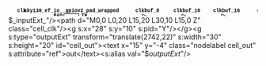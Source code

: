 <svg xmlns="http://www.w3.org/2000/svg" xmlns:xlink="http://www.w3.org/1999/xlink" xmlns:s="https://github.com/nturley/netlistsvg" width="2784" height="169"><style>svg {
  stroke:#000;
  fill:none;
}
text {
  fill:#000;
  stroke:none;
  font-size:10px;
  font-weight: bold;
  font-family: "Courier New", monospace;
}
.nodelabel {
  text-anchor: middle;
}
.inputPortLabel {
  text-anchor: end;
}
.splitjoinBody {
  fill:#000;
}</style><g s:type="cell" onClick="reply_click(this.id)" s:width="20" s:height="40" id="cell_clock_ctrl__205_" transform="translate(511,27)"><s:alias val="sky130_fd_sc_hd__mux2_1"/><path d="M0,0 L20,10 L20,30 L0,40 Z" class="cell_clock_ctrl__205_"/><g s:x="0" s:y="10" s:pid="A0"/><g s:x="0" s:y="30" s:pid="A1"/><g s:x="10" s:y="35" s:pid="S"/><g s:x="20" s:y="20" s:pid="X"/><g s:x="20" s:y="20" s:pid="out"/><text text-anchor="middle" x="10" y="-4" font-family="Times New Roman,serif" font-size="14.00">mux2_1</text></g><g s:type="cell" onClick="reply_click(this.id)" s:width="20" s:height="40" id="cell_clock_ctrl__206_" transform="translate(741,37)"><s:alias val="sky130_fd_sc_hd__mux2_1"/><path d="M0,0 L20,10 L20,30 L0,40 Z" class="cell_clock_ctrl__206_"/><g s:x="0" s:y="10" s:pid="A0"/><g s:x="0" s:y="30" s:pid="A1"/><g s:x="10" s:y="35" s:pid="S"/><g s:x="20" s:y="20" s:pid="X"/><g s:x="20" s:y="20" s:pid="out"/><text text-anchor="middle" x="10" y="-4" font-family="Times New Roman,serif" font-size="14.00">mux2_1</text></g><g s:type="cell" onClick="reply_click(this.id)" s:width="30" s:height="20" id="cell_clock_ctrl__254__7" transform="translate(971,47)"><s:alias val="sky130_fd_sc_hd__inv_4"/><path d="M0,0 L0,20 L20,10 Z" class="cell_clock_ctrl__254__7"/><circle cx="23" cy="10" r="3" class="cell_clock_ctrl__254__7"/><g s:x="0" s:y="10" s:pid="A"/><g s:x="25" s:y="10" s:pid="Y"/><g s:x="25" s:y="10" s:pid="out"/><text text-anchor="middle" x="10" y="-4" font-family="Times New Roman,serif" font-size="14.00">inv_4</text></g><g s:type="cell" onClick="reply_click(this.id)" s:width="30" s:height="25" id="cell_clock_ctrl__341_" transform="translate(1131,17)"><s:alias val="sky130_fd_sc_hd__nor2_1"/><path d="M0,0 L0,25 L15,25 A15 12.5 0 0 0 15,0 Z" class="cell_clock_ctrl__341_"/><g s:x="0" s:y="5" s:pid="A"/><g s:x="0" s:y="20" s:pid="B"/><g s:x="30" s:y="12.5" s:pid="Y"/><g s:x="30" s:y="12.5" s:pid="out"/><text text-anchor="middle" x="10" y="-4" font-family="Times New Roman,serif" font-size="14.00">nor2_1</text></g><g s:type="cell" onClick="reply_click(this.id)" s:width="30" s:height="40" id="cell_clock_ctrl__409_" transform="translate(1051,27)"><s:alias val="sky130_fd_sc_hd__dfstp_1"/><rect width="30" height="40" x="0" y="0" class="cell_clock_ctrl__409_"/><path d="M0,35 L5,30 L0,25" class="cell_clock_ctrl__409_"/><g s:x="0" s:y="30" s:pid="CLK"/><g s:x="0" s:y="10" s:pid="D"/><g s:x="0" s:y="15" s:pid="SET_B"/><g s:x="0" s:y="20" s:pid="input3"/><g s:x="0" s:y="25" s:pid="input4"/><g s:x="30" s:y="10" s:pid="Q"/><g s:x="30" s:y="30" s:pid="output2"/><g s:x="30" s:y="10" s:pid="out"/><text text-anchor="middle" x="10" y="-4" font-family="Times New Roman,serif" font-size="14.00">dfstp_1</text></g><g s:type="cell" onClick="reply_click(this.id)" s:width="30" s:height="20" id="cell_clock_ctrl_clkbuf_0__037_" transform="translate(581,37)"><s:alias val="sky130_fd_sc_hd__clkbuf_16"/><path d="M0,0 L0,20 L20,10 Z" class="cell_clock_ctrl_clkbuf_0__037_"/><g s:x="0" s:y="10" s:pid="A"/><g s:x="20" s:y="10" s:pid="X"/><g s:x="20" s:y="10" s:pid="out"/><text text-anchor="middle" x="10" y="-4" font-family="Times New Roman,serif" font-size="14.00">clkbuf_16</text></g><g s:type="cell" onClick="reply_click(this.id)" s:width="30" s:height="20" id="cell_clock_ctrl_clkbuf_0_ext_clk" transform="translate(351,27)"><s:alias val="sky130_fd_sc_hd__clkbuf_16"/><path d="M0,0 L0,20 L20,10 Z" class="cell_clock_ctrl_clkbuf_0_ext_clk"/><g s:x="0" s:y="10" s:pid="A"/><g s:x="20" s:y="10" s:pid="X"/><g s:x="20" s:y="10" s:pid="out"/><text text-anchor="middle" x="10" y="-4" font-family="Times New Roman,serif" font-size="14.00">clkbuf_16</text></g><g s:type="cell" onClick="reply_click(this.id)" s:width="30" s:height="20" id="cell_clock_ctrl_clkbuf_0_net10" transform="translate(811,47)"><s:alias val="sky130_fd_sc_hd__clkbuf_16"/><path d="M0,0 L0,20 L20,10 Z" class="cell_clock_ctrl_clkbuf_0_net10"/><g s:x="0" s:y="10" s:pid="A"/><g s:x="20" s:y="10" s:pid="X"/><g s:x="20" s:y="10" s:pid="out"/><text text-anchor="middle" x="10" y="-4" font-family="Times New Roman,serif" font-size="14.00">clkbuf_16</text></g><g s:type="cell" onClick="reply_click(this.id)" s:width="30" s:height="20" id="cell_clock_ctrl_clkbuf_1_0__f__037_" transform="translate(661,37)"><s:alias val="sky130_fd_sc_hd__clkbuf_16"/><path d="M0,0 L0,20 L20,10 Z" class="cell_clock_ctrl_clkbuf_1_0__f__037_"/><g s:x="0" s:y="10" s:pid="A"/><g s:x="20" s:y="10" s:pid="X"/><g s:x="20" s:y="10" s:pid="out"/><text text-anchor="middle" x="10" y="-4" font-family="Times New Roman,serif" font-size="14.00">clkbuf_16</text></g><g s:type="cell" onClick="reply_click(this.id)" s:width="30" s:height="20" id="cell_clock_ctrl_clkbuf_1_0__f_net10" transform="translate(891,117)"><s:alias val="sky130_fd_sc_hd__clkbuf_16"/><path d="M0,0 L0,20 L20,10 Z" class="cell_clock_ctrl_clkbuf_1_0__f_net10"/><g s:x="0" s:y="10" s:pid="A"/><g s:x="20" s:y="10" s:pid="X"/><g s:x="20" s:y="10" s:pid="out"/><text text-anchor="middle" x="10" y="-4" font-family="Times New Roman,serif" font-size="14.00">clkbuf_16</text></g><g s:type="cell" onClick="reply_click(this.id)" s:width="30" s:height="20" id="cell_clock_ctrl_clkbuf_1_1__f_ext_clk" transform="translate(431,27)"><s:alias val="sky130_fd_sc_hd__clkbuf_16"/><path d="M0,0 L0,20 L20,10 Z" class="cell_clock_ctrl_clkbuf_1_1__f_ext_clk"/><g s:x="0" s:y="10" s:pid="A"/><g s:x="20" s:y="10" s:pid="X"/><g s:x="20" s:y="10" s:pid="out"/><text text-anchor="middle" x="10" y="-4" font-family="Times New Roman,serif" font-size="14.00">clkbuf_16</text></g><g s:type="cell" onClick="reply_click(this.id)" s:width="30" s:height="20" id="cell_clock_ctrl_clkbuf_1_1__f_net10" transform="translate(891,47)"><s:alias val="sky130_fd_sc_hd__clkbuf_16"/><path d="M0,0 L0,20 L20,10 Z" class="cell_clock_ctrl_clkbuf_1_1__f_net10"/><g s:x="0" s:y="10" s:pid="A"/><g s:x="20" s:y="10" s:pid="X"/><g s:x="20" s:y="10" s:pid="out"/><text text-anchor="middle" x="10" y="-4" font-family="Times New Roman,serif" font-size="14.00">clkbuf_16</text></g><g s:type="cell" onClick="reply_click(this.id)" s:width="30" s:height="20" id="cell_clock_ctrl_output11" transform="translate(1211,19.5)"><s:alias val="sky130_fd_sc_hd__buf_12"/><path d="M0,0 L0,20 L20,10 Z" class="cell_clock_ctrl_output11"/><g s:x="0" s:y="10" s:pid="A"/><g s:x="20" s:y="10" s:pid="X"/><g s:x="20" s:y="10" s:pid="out"/><text text-anchor="middle" x="10" y="-4" font-family="Times New Roman,serif" font-size="14.00">buf_12</text></g><g s:type="cell" onClick="reply_click(this.id)" s:width="30" s:height="20" id="cell_flash_clkrst_buffers_BUF_13_" transform="translate(1291,19.5)"><s:alias val="sky130_fd_sc_hd__clkbuf_8"/><path d="M0,0 L0,20 L20,10 Z" class="cell_flash_clkrst_buffers_BUF_13_"/><g s:x="0" s:y="10" s:pid="A"/><g s:x="20" s:y="10" s:pid="X"/><g s:x="20" s:y="10" s:pid="out"/><text text-anchor="middle" x="10" y="-4" font-family="Times New Roman,serif" font-size="14.00">clkbuf_8</text></g><g s:type="cell" onClick="reply_click(this.id)" s:width="30" s:height="20" id="cell_flash_clkrst_buffers_BUF_14_" transform="translate(971,117)"><s:alias val="sky130_fd_sc_hd__clkbuf_8"/><path d="M0,0 L0,20 L20,10 Z" class="cell_flash_clkrst_buffers_BUF_14_"/><g s:x="0" s:y="10" s:pid="A"/><g s:x="20" s:y="10" s:pid="X"/><g s:x="20" s:y="10" s:pid="out"/><text text-anchor="middle" x="10" y="-4" font-family="Times New Roman,serif" font-size="14.00">clkbuf_8</text></g><g s:type="cell" onClick="reply_click(this.id)" s:width="30" s:height="20" id="cell_flash_clkrst_buffers_BUF_2_" transform="translate(271,27)"><s:alias val="sky130_fd_sc_hd__clkbuf_8"/><path d="M0,0 L0,20 L20,10 Z" class="cell_flash_clkrst_buffers_BUF_2_"/><g s:x="0" s:y="10" s:pid="A"/><g s:x="20" s:y="10" s:pid="X"/><g s:x="20" s:y="10" s:pid="out"/><text text-anchor="middle" x="10" y="-4" font-family="Times New Roman,serif" font-size="14.00">clkbuf_8</text></g><g s:type="cell" onClick="reply_click(this.id)" s:width="33" s:height="25" id="cell_mgmt_buffers__295_" transform="translate(2015,24.5)"><s:alias val="sky130_fd_sc_hd__and2b_4"/><path d="M0,25 L0,25 L15,25 A15 12.5 0 0 0 15,0 L0,0" class="cell_mgmt_buffers__295_"/><path d="M0,0 A30 25 0 0 1 0,25" class="cell_mgmt_buffers__295_"/><circle cx="34" cy="12.5" r="3" class="cell_mgmt_buffers__295_"/><circle cx="-1" cy="20" r="3" class="cell_mgmt_buffers__295_"/><g s:x="3" s:y="5" s:pid="A_N"/><g s:x="-4" s:y="20" s:pid="B"/><g s:x="37" s:y="12.5" s:pid="X"/><g s:x="37" s:y="12.5" s:pid="out"/><text text-anchor="middle" x="10" y="-4" font-family="Times New Roman,serif" font-size="14.00">and2b_4</text></g><g s:type="cell" onClick="reply_click(this.id)" s:width="30" s:height="25" id="cell_mgmt_buffers__296_" transform="translate(1501,132)"><s:alias val="sky130_fd_sc_hd__and2_4"/><path d="M0,0 L0,25 L15,25 A15 12.5 0 0 0 15,0 Z" class="cell_mgmt_buffers__296_"/><g s:x="0" s:y="20" s:pid="B"/><g s:x="30" s:y="12.5" s:pid="X"/><text text-anchor="middle" x="10" y="-4" font-family="Times New Roman,serif" font-size="14.00">and2_4</text></g><g s:type="cell" onClick="reply_click(this.id)" s:width="30" s:height="20" id="cell_mgmt_buffers_input1" transform="translate(1371,117)"><s:alias val="sky130_fd_sc_hd__clkbuf_4"/><path d="M0,0 L0,20 L20,10 Z" class="cell_mgmt_buffers_input1"/><g s:x="0" s:y="10" s:pid="A"/><g s:x="20" s:y="10" s:pid="X"/><g s:x="20" s:y="10" s:pid="out"/><text text-anchor="middle" x="10" y="-4" font-family="Times New Roman,serif" font-size="14.00">clkbuf_4</text></g><g s:type="cell" onClick="reply_click(this.id)" s:width="30" s:height="20" id="cell_mgmt_buffers_input3" transform="translate(1691,19.5)"><s:alias val="sky130_fd_sc_hd__buf_6"/><path d="M0,0 L0,20 L20,10 Z" class="cell_mgmt_buffers_input3"/><g s:x="0" s:y="10" s:pid="A"/><g s:x="20" s:y="10" s:pid="X"/><g s:x="20" s:y="10" s:pid="out"/><text text-anchor="middle" x="10" y="-4" font-family="Times New Roman,serif" font-size="14.00">buf_6</text></g><g s:type="cell" onClick="reply_click(this.id)" s:width="30" s:height="20" id="cell_mgmt_buffers_output955" transform="translate(2342,99.5)"><s:alias val="sky130_fd_sc_hd__buf_8"/><path d="M0,0 L0,20 L20,10 Z" class="cell_mgmt_buffers_output955"/><g s:x="0" s:y="10" s:pid="A"/><g s:x="20" s:y="10" s:pid="X"/><g s:x="20" s:y="10" s:pid="out"/><text text-anchor="middle" x="10" y="-4" font-family="Times New Roman,serif" font-size="14.00">buf_8</text></g><g s:type="cell" onClick="reply_click(this.id)" s:width="30" s:height="20" id="cell_mgmt_buffers_output960" transform="translate(2102,27)"><s:alias val="sky130_fd_sc_hd__buf_8"/><path d="M0,0 L0,20 L20,10 Z" class="cell_mgmt_buffers_output960"/><g s:x="0" s:y="10" s:pid="A"/><g s:x="20" s:y="10" s:pid="X"/><g s:x="20" s:y="10" s:pid="out"/><text text-anchor="middle" x="10" y="-4" font-family="Times New Roman,serif" font-size="14.00">buf_8</text></g><g s:type="cell" onClick="reply_click(this.id)" s:width="30" s:height="20" id="cell_mgmt_buffers_wire1453" transform="translate(2262,99.5)"><s:alias val="sky130_fd_sc_hd__buf_6"/><path d="M0,0 L0,20 L20,10 Z" class="cell_mgmt_buffers_wire1453"/><g s:x="0" s:y="10" s:pid="A"/><g s:x="20" s:y="10" s:pid="X"/><g s:x="20" s:y="10" s:pid="out"/><text text-anchor="middle" x="10" y="-4" font-family="Times New Roman,serif" font-size="14.00">buf_6</text></g><g s:type="cell" onClick="reply_click(this.id)" s:width="30" s:height="20" id="cell_mgmt_buffers_wire1454" transform="translate(2182,99.5)"><s:alias val="sky130_fd_sc_hd__buf_6"/><path d="M0,0 L0,20 L20,10 Z" class="cell_mgmt_buffers_wire1454"/><g s:x="0" s:y="10" s:pid="A"/><g s:x="20" s:y="10" s:pid="X"/><g s:x="20" s:y="10" s:pid="out"/><text text-anchor="middle" x="10" y="-4" font-family="Times New Roman,serif" font-size="14.00">buf_6</text></g><g s:type="cell" onClick="reply_click(this.id)" s:width="30" s:height="20" id="cell_mgmt_buffers_wire1455" transform="translate(1581,99.5)"><s:alias val="sky130_fd_sc_hd__buf_6"/><path d="M0,0 L0,20 L20,10 Z" class="cell_mgmt_buffers_wire1455"/><g s:x="0" s:y="10" s:pid="A"/><g s:x="20" s:y="10" s:pid="X"/><g s:x="20" s:y="10" s:pid="out"/><text text-anchor="middle" x="10" y="-4" font-family="Times New Roman,serif" font-size="14.00">buf_6</text></g><g s:type="cell" onClick="reply_click(this.id)" s:width="30" s:height="20" id="cell_mgmt_buffers_wire1723" transform="translate(1931,19.5)"><s:alias val="sky130_fd_sc_hd__buf_6"/><path d="M0,0 L0,20 L20,10 Z" class="cell_mgmt_buffers_wire1723"/><g s:x="0" s:y="10" s:pid="A"/><g s:x="20" s:y="10" s:pid="X"/><g s:x="20" s:y="10" s:pid="out"/><text text-anchor="middle" x="10" y="-4" font-family="Times New Roman,serif" font-size="14.00">buf_6</text></g><g s:type="cell" onClick="reply_click(this.id)" s:width="30" s:height="20" id="cell_mgmt_buffers_wire1724" transform="translate(1851,19.5)"><s:alias val="sky130_fd_sc_hd__buf_6"/><path d="M0,0 L0,20 L20,10 Z" class="cell_mgmt_buffers_wire1724"/><g s:x="0" s:y="10" s:pid="A"/><g s:x="20" s:y="10" s:pid="X"/><g s:x="20" s:y="10" s:pid="out"/><text text-anchor="middle" x="10" y="-4" font-family="Times New Roman,serif" font-size="14.00">buf_6</text></g><g s:type="cell" onClick="reply_click(this.id)" s:width="30" s:height="20" id="cell_mgmt_buffers_wire1725" transform="translate(1771,19.5)"><s:alias val="sky130_fd_sc_hd__buf_6"/><path d="M0,0 L0,20 L20,10 Z" class="cell_mgmt_buffers_wire1725"/><g s:x="0" s:y="10" s:pid="A"/><g s:x="20" s:y="10" s:pid="X"/><g s:x="20" s:y="10" s:pid="out"/><text text-anchor="middle" x="10" y="-4" font-family="Times New Roman,serif" font-size="14.00">buf_6</text></g><g s:type="cell" onClick="reply_click(this.id)" s:width="30" s:height="20" id="cell_mprj__1587_" transform="translate(2422,27)"><s:alias val="sky130_fd_sc_hd__clkbuf_4"/><path d="M0,0 L0,20 L20,10 Z" class="cell_mprj__1587_"/><g s:x="0" s:y="10" s:pid="A"/><g s:x="20" s:y="10" s:pid="X"/><g s:x="20" s:y="10" s:pid="out"/><text text-anchor="middle" x="10" y="-4" font-family="Times New Roman,serif" font-size="14.00">clkbuf_4</text></g><g s:type="cell" onClick="reply_click(this.id)" s:width="30" s:height="20" id="cell_mprj__1851_" transform="translate(2502,27)"><s:alias val="sky130_fd_sc_hd__buf_4"/><path d="M0,0 L0,20 L20,10 Z" class="cell_mprj__1851_"/><g s:x="0" s:y="10" s:pid="A"/><g s:x="20" s:y="10" s:pid="X"/><g s:x="20" s:y="10" s:pid="out"/><text text-anchor="middle" x="10" y="-4" font-family="Times New Roman,serif" font-size="14.00">buf_4</text></g><g s:type="cell" onClick="reply_click(this.id)" s:width="30" s:height="20" id="cell_mprj__1858_" transform="translate(2582,27)"><s:alias val="sky130_fd_sc_hd__inv_2"/><path d="M0,0 L0,20 L20,10 Z" class="cell_mprj__1858_"/><circle cx="23" cy="10" r="3" class="cell_mprj__1858_"/><g s:x="0" s:y="10" s:pid="A"/><g s:x="25" s:y="10" s:pid="Y"/><g s:x="25" s:y="10" s:pid="out"/><text text-anchor="middle" x="10" y="-4" font-family="Times New Roman,serif" font-size="14.00">inv_2</text></g><g s:type="cell" onClick="reply_click(this.id)" s:width="30" s:height="40" id="cell_mprj__2095_" transform="translate(2662,22)"><s:alias val="sky130_fd_sc_hd__dfrtp_1"/><rect width="30" height="40" x="0" y="0" class="cell_mprj__2095_"/><path d="M0,35 L5,30 L0,25" class="cell_mprj__2095_"/><g s:x="0" s:y="30" s:pid="CLK"/><g s:x="0" s:y="10" s:pid="D"/><g s:x="0" s:y="15" s:pid="RESET_B"/><g s:x="0" s:y="20" s:pid="input3"/><g s:x="0" s:y="25" s:pid="input4"/><g s:x="30" s:y="10" s:pid="Q"/><g s:x="30" s:y="30" s:pid="output2"/><g s:x="30" s:y="10" s:pid="out"/><text text-anchor="middle" x="10" y="-4" font-family="Times New Roman,serif" font-size="14.00">dfrtp_1</text></g><g s:type="cell" onClick="reply_click(this.id)" s:width="30" s:height="20" id="cell_mprj_clkbuf_0_wb_clk_i" transform="translate(2422,99.5)"><s:alias val="sky130_fd_sc_hd__clkbuf_16"/><path d="M0,0 L0,20 L20,10 Z" class="cell_mprj_clkbuf_0_wb_clk_i"/><g s:x="0" s:y="10" s:pid="A"/><g s:x="20" s:y="10" s:pid="X"/><g s:x="20" s:y="10" s:pid="out"/><text text-anchor="middle" x="10" y="-4" font-family="Times New Roman,serif" font-size="14.00">clkbuf_16</text></g><g s:type="cell" onClick="reply_click(this.id)" s:width="30" s:height="20" id="cell_mprj_clkbuf_1_0__f_wb_clk_i" transform="translate(2502,99.5)"><s:alias val="sky130_fd_sc_hd__clkbuf_16"/><path d="M0,0 L0,20 L20,10 Z" class="cell_mprj_clkbuf_1_0__f_wb_clk_i"/><g s:x="0" s:y="10" s:pid="A"/><g s:x="20" s:y="10" s:pid="X"/><g s:x="20" s:y="10" s:pid="out"/><text text-anchor="middle" x="10" y="-4" font-family="Times New Roman,serif" font-size="14.00">clkbuf_16</text></g><g s:type="cell" onClick="reply_click(this.id)" s:width="30" s:height="20" id="cell_mprj_clkbuf_leaf_8_wb_clk_i" transform="translate(2582,99.5)"><s:alias val="sky130_fd_sc_hd__clkbuf_16"/><path d="M0,0 L0,20 L20,10 Z" class="cell_mprj_clkbuf_leaf_8_wb_clk_i"/><g s:x="0" s:y="10" s:pid="A"/><g s:x="20" s:y="10" s:pid="X"/><g s:x="20" s:y="10" s:pid="out"/><text text-anchor="middle" x="10" y="-4" font-family="Times New Roman,serif" font-size="14.00">clkbuf_16</text></g><g s:type="cell" onClick="reply_click(this.id)" s:width="30" s:height="20" id="cell_mprj_fanout139" transform="translate(2342,27)"><s:alias val="sky130_fd_sc_hd__buf_12"/><path d="M0,0 L0,20 L20,10 Z" class="cell_mprj_fanout139"/><g s:x="0" s:y="10" s:pid="A"/><g s:x="20" s:y="10" s:pid="X"/><g s:x="20" s:y="10" s:pid="out"/><text text-anchor="middle" x="10" y="-4" font-family="Times New Roman,serif" font-size="14.00">buf_12</text></g><g s:type="cell" onClick="reply_click(this.id)" s:width="30" s:height="20" id="cell_mprj_fanout143" transform="translate(2262,27)"><s:alias val="sky130_fd_sc_hd__buf_12"/><path d="M0,0 L0,20 L20,10 Z" class="cell_mprj_fanout143"/><g s:x="0" s:y="10" s:pid="A"/><g s:x="20" s:y="10" s:pid="X"/><g s:x="20" s:y="10" s:pid="out"/><text text-anchor="middle" x="10" y="-4" font-family="Times New Roman,serif" font-size="14.00">buf_12</text></g><g s:type="cell" onClick="reply_click(this.id)" s:width="30" s:height="20" id="cell_mprj_input1" transform="translate(2182,27)"><s:alias val="sky130_fd_sc_hd__buf_2"/><path d="M0,0 L0,20 L20,10 Z" class="cell_mprj_input1"/><g s:x="0" s:y="10" s:pid="A"/><g s:x="20" s:y="10" s:pid="X"/><g s:x="20" s:y="10" s:pid="out"/><text text-anchor="middle" x="10" y="-4" font-family="Times New Roman,serif" font-size="14.00">buf_2</text></g><g s:type="generic" onClick="reply_click(this.id)" transform="translate(112.5,26.5)" s:width="30" s:height="40" id="cell_padframe_clock_pad"><text x="15" y="-4" class="nodelabel cell_padframe_clock_pad" s:attribute="ref">sky130_ef_io__gpiov2_pad_wrapped</text><rect width="30" height="20" s:generic="body" class="cell_padframe_clock_pad"/><g transform="translate(0,10)" s:x="0" s:y="10" s:pid="in0" id="port_padframe_clock_pad~PAD"><text x="-3" y="-4" class="inputPortLabel cell_padframe_clock_pad">PAD</text></g><g transform="translate(30,10)" s:x="30" s:y="10" s:pid="out0" id="port_padframe_clock_pad~IN"><text x="5" y="-4" style="fill:#000; stroke:none" class="cell_padframe_clock_pad">IN</text></g></g><g s:type="cell" onClick="reply_click(this.id)" s:width="30" s:height="20" id="cell_soc__32597_" transform="translate(1211,117)"><s:alias val="sky130_fd_sc_hd__clkbuf_1"/><path d="M0,0 L0,20 L20,10 Z" class="cell_soc__32597_"/><g s:x="0" s:y="10" s:pid="A"/><g s:x="20" s:y="10" s:pid="X"/><g s:x="20" s:y="10" s:pid="out"/><text text-anchor="middle" x="10" y="-4" font-family="Times New Roman,serif" font-size="14.00">clkbuf_1</text></g><g s:type="cell" onClick="reply_click(this.id)" s:width="30" s:height="20" id="cell_soc__32601_" transform="translate(1531,19.5)"><s:alias val="sky130_fd_sc_hd__clkbuf_1"/><path d="M0,0 L0,20 L20,10 Z" class="cell_soc__32601_"/><g s:x="0" s:y="10" s:pid="A"/><g s:x="20" s:y="10" s:pid="X"/><g s:x="20" s:y="10" s:pid="out"/><text text-anchor="middle" x="10" y="-4" font-family="Times New Roman,serif" font-size="14.00">clkbuf_1</text></g><g s:type="cell" onClick="reply_click(this.id)" s:width="30" s:height="20" id="cell_soc_input1" transform="translate(1051,117)"><s:alias val="sky130_fd_sc_hd__buf_6"/><path d="M0,0 L0,20 L20,10 Z" class="cell_soc_input1"/><g s:x="0" s:y="10" s:pid="A"/><g s:x="20" s:y="10" s:pid="X"/><g s:x="20" s:y="10" s:pid="out"/><text text-anchor="middle" x="10" y="-4" font-family="Times New Roman,serif" font-size="14.00">buf_6</text></g><g s:type="cell" onClick="reply_click(this.id)" s:width="30" s:height="20" id="cell_soc_input208" transform="translate(1371,19.5)"><s:alias val="sky130_fd_sc_hd__buf_6"/><path d="M0,0 L0,20 L20,10 Z" class="cell_soc_input208"/><g s:x="0" s:y="10" s:pid="A"/><g s:x="20" s:y="10" s:pid="X"/><g s:x="20" s:y="10" s:pid="out"/><text text-anchor="middle" x="10" y="-4" font-family="Times New Roman,serif" font-size="14.00">buf_6</text></g><g s:type="cell" onClick="reply_click(this.id)" s:width="30" s:height="20" id="cell_soc_output216" transform="translate(1291,117)"><s:alias val="sky130_fd_sc_hd__buf_12"/><path d="M0,0 L0,20 L20,10 Z" class="cell_soc_output216"/><g s:x="0" s:y="10" s:pid="A"/><g s:x="20" s:y="10" s:pid="X"/><g s:x="20" s:y="10" s:pid="out"/><text text-anchor="middle" x="10" y="-4" font-family="Times New Roman,serif" font-size="14.00">buf_12</text></g><g s:type="cell" onClick="reply_click(this.id)" s:width="30" s:height="20" id="cell_soc_output686" transform="translate(1611,19.5)"><s:alias val="sky130_fd_sc_hd__buf_12"/><path d="M0,0 L0,20 L20,10 Z" class="cell_soc_output686"/><g s:x="0" s:y="10" s:pid="A"/><g s:x="20" s:y="10" s:pid="X"/><g s:x="20" s:y="10" s:pid="out"/><text text-anchor="middle" x="10" y="-4" font-family="Times New Roman,serif" font-size="14.00">buf_12</text></g><g s:type="cell" onClick="reply_click(this.id)" s:width="30" s:height="20" id="cell_soc_wire4198" transform="translate(1451,19.5)"><s:alias val="sky130_fd_sc_hd__buf_6"/><path d="M0,0 L0,20 L20,10 Z" class="cell_soc_wire4198"/><g s:x="0" s:y="10" s:pid="A"/><g s:x="20" s:y="10" s:pid="X"/><g s:x="20" s:y="10" s:pid="out"/><text text-anchor="middle" x="10" y="-4" font-family="Times New Roman,serif" font-size="14.00">buf_6</text></g><g s:type="cell" onClick="reply_click(this.id)" s:width="30" s:height="20" id="cell_soc_wire4208" transform="translate(1131,117)"><s:alias val="sky130_fd_sc_hd__buf_6"/><path d="M0,0 L0,20 L20,10 Z" class="cell_soc_wire4208"/><g s:x="0" s:y="10" s:pid="A"/><g s:x="20" s:y="10" s:pid="X"/><g s:x="20" s:y="10" s:pid="out"/><text text-anchor="middle" x="10" y="-4" font-family="Times New Roman,serif" font-size="14.00">buf_6</text></g><g s:type="inputExt" transform="translate(12,27)" s:width="30" s:height="20" id="cell_clk"><text x="15" y="-4" class="nodelabel cell_clk" s:attribute="ref">clk</text><s:alias val="$_inputExt_"/><path d="M0,0 L0,20 L15,20 L30,10 L15,0 Z" class="cell_clk"/><g s:x="28" s:y="10" s:pid="Y"/></g><g s:type="outputExt" transform="translate(2742,22)" s:width="30" s:height="20" id="cell_out"><text x="15" y="-4" class="nodelabel cell_out" s:attribute="ref">out</text><s:alias val="$_outputExt_"/><path d="M30,0 L30,20 L15,20 L0,10 L15,0 Z" class="cell_out"/><g s:x="0" s:y="10" s:pid="A"/></g><line x1="451" x2="511" y1="37" y2="37" class="net_4 width_1" style="stroke-width: 1"/><line x1="681" x2="741" y1="47" y2="47" class="net_6 width_1" style="stroke-width: 1"/><line x1="911" x2="971" y1="57" y2="57" class="net_8 width_1" style="stroke-width: 1"/><line x1="1081" x2="1131" y1="37" y2="37" class="net_10 width_1" style="stroke-width: 1"/><line x1="996" x2="1051" y1="57" y2="57" class="net_9 width_1" style="stroke-width: 1"/><line x1="531" x2="581" y1="47" y2="47" class="net_5 width_1" style="stroke-width: 1"/><line x1="291" x2="351" y1="37" y2="37" class="net_13 width_1" style="stroke-width: 1"/><line x1="761" x2="811" y1="57" y2="57" class="net_7 width_1" style="stroke-width: 1"/><line x1="601" x2="661" y1="47" y2="47" class="net_12 width_1" style="stroke-width: 1"/><line x1="831" x2="866" y1="57" y2="57" class="net_15 width_1" style="stroke-width: 1"/><line x1="866" x2="866" y1="57" y2="127" class="net_15 width_1" style="stroke-width: 1"/><circle cx="866" cy="57" r="2" style="fill:#000" class="net_15 width_1"/><line x1="866" x2="891" y1="127" y2="127" class="net_15 width_1" style="stroke-width: 1"/><line x1="831" x2="891" y1="57" y2="57" class="net_15 width_1" style="stroke-width: 1"/><line x1="371" x2="431" y1="37" y2="37" class="net_14 width_1" style="stroke-width: 1"/><line x1="1161" x2="1211" y1="29.5" y2="29.5" class="net_11 width_1" style="stroke-width: 1"/><line x1="1231" x2="1291" y1="29.5" y2="29.5" class="net_17 width_1" style="stroke-width: 1"/><line x1="911" x2="971" y1="127" y2="127" class="net_16 width_1" style="stroke-width: 1"/><line x1="143.5" x2="271" y1="37" y2="37" class="net_20 width_1" style="stroke-width: 1"/><line x1="1951" x2="2018" y1="29.5" y2="29.5" class="net_21 width_1" style="stroke-width: 1"/><line x1="1556" x2="1531" y1="144.5" y2="144.5" class="net_24 width_1" style="stroke-width: 1"/><line x1="1556" x2="1556" y1="144.5" y2="109.5" class="net_24 width_1" style="stroke-width: 1"/><line x1="1556" x2="1581" y1="109.5" y2="109.5" class="net_24 width_1" style="stroke-width: 1"/><line x1="1311" x2="1371" y1="127" y2="127" class="net_25 width_1" style="stroke-width: 1"/><line x1="1631" x2="1691" y1="29.5" y2="29.5" class="net_26 width_1" style="stroke-width: 1"/><line x1="2282" x2="2342" y1="109.5" y2="109.5" class="net_28 width_1" style="stroke-width: 1"/><line x1="2052" x2="2102" y1="37" y2="37" class="net_22 width_1" style="stroke-width: 1"/><line x1="2202" x2="2262" y1="109.5" y2="109.5" class="net_31 width_1" style="stroke-width: 1"/><line x1="1601" x2="2182" y1="109.5" y2="109.5" class="net_32 width_1" style="stroke-width: 1"/><line x1="1871" x2="1931" y1="29.5" y2="29.5" class="net_33 width_1" style="stroke-width: 1"/><line x1="1791" x2="1851" y1="29.5" y2="29.5" class="net_34 width_1" style="stroke-width: 1"/><line x1="1711" x2="1771" y1="29.5" y2="29.5" class="net_27 width_1" style="stroke-width: 1"/><line x1="2362" x2="2422" y1="37" y2="37" class="net_35 width_1" style="stroke-width: 1"/><line x1="2442" x2="2502" y1="37" y2="37" class="net_36 width_1" style="stroke-width: 1"/><line x1="2522" x2="2582" y1="37" y2="37" class="net_37 width_1" style="stroke-width: 1"/><line x1="2607" x2="2662" y1="37" y2="37" class="net_38 width_1" style="stroke-width: 1"/><line x1="2362" x2="2422" y1="109.5" y2="109.5" class="net_29 width_1" style="stroke-width: 1"/><line x1="2442" x2="2502" y1="109.5" y2="109.5" class="net_40 width_1" style="stroke-width: 1"/><line x1="2522" x2="2582" y1="109.5" y2="109.5" class="net_41 width_1" style="stroke-width: 1"/><line x1="2282" x2="2342" y1="37" y2="37" class="net_42 width_1" style="stroke-width: 1"/><line x1="2202" x2="2262" y1="37" y2="37" class="net_43 width_1" style="stroke-width: 1"/><line x1="2122" x2="2182" y1="37" y2="37" class="net_30 width_1" style="stroke-width: 1"/><line x1="40" x2="112.5" y1="37" y2="37" class="net_2 width_1" style="stroke-width: 1"/><line x1="1151" x2="1211" y1="127" y2="127" class="net_44 width_1" style="stroke-width: 1"/><line x1="1471" x2="1531" y1="29.5" y2="29.5" class="net_46 width_1" style="stroke-width: 1"/><line x1="991" x2="1051" y1="127" y2="127" class="net_19 width_1" style="stroke-width: 1"/><line x1="1311" x2="1371" y1="29.5" y2="29.5" class="net_18 width_1" style="stroke-width: 1"/><line x1="1231" x2="1291" y1="127" y2="127" class="net_45 width_1" style="stroke-width: 1"/><line x1="1551" x2="1611" y1="29.5" y2="29.5" class="net_47 width_1" style="stroke-width: 1"/><line x1="1391" x2="1451" y1="29.5" y2="29.5" class="net_49 width_1" style="stroke-width: 1"/><line x1="1071" x2="1131" y1="127" y2="127" class="net_48 width_1" style="stroke-width: 1"/><line x1="2692" x2="2742" y1="32" y2="32" class="net_3 width_1" style="stroke-width: 1"/><line x1="1501" x2="1426" y1="152" y2="152" class="net_23 width_1" style="stroke-width: 1"/><line x1="1426" x2="1426" y1="152" y2="127" class="net_23 width_1" style="stroke-width: 1"/><line x1="1391" x2="1426" y1="127" y2="127" class="net_23 width_1" style="stroke-width: 1"/><line x1="2662" x2="2637" y1="52" y2="52" class="net_39 width_1" style="stroke-width: 1"/><line x1="2637" x2="2637" y1="52" y2="109.5" class="net_39 width_1" style="stroke-width: 1"/><line x1="2602" x2="2637" y1="109.5" y2="109.5" class="net_39 width_1" style="stroke-width: 1"/></svg> 
        
<script type="text/javascript">
    function reply_click(id)
    {
        const cells = [['padframe_clock_pad', 'padframe/clock_pad/PAD', '0.00', '22.50'], ['padframe_clock_pad', 'padframe/clock_pad/IN', '2.00', '24.50'], ['flash_clkrst_buffers_BUF_2_', 'flash_clkrst_buffers/BUF[2]/A', '0.00', '24.50'], ['flash_clkrst_buffers_BUF_2_', 'flash_clkrst_buffers/BUF[2]/X', '0.13', '24.63'], ['clock_ctrl_clkbuf_0_ext_clk', 'clock_ctrl/clkbuf_0_ext_clk/A', '0.14', '24.77'], ['clock_ctrl_clkbuf_0_ext_clk', 'clock_ctrl/clkbuf_0_ext_clk/X', '0.20', '24.97'], ['clock_ctrl_clkbuf_1_1__f_ext_clk', 'clock_ctrl/clkbuf_1_1__f_ext_clk/A', '0.00', '24.97'], ['clock_ctrl_clkbuf_1_1__f_ext_clk', 'clock_ctrl/clkbuf_1_1__f_ext_clk/X', '0.09', '25.07'], ['clock_ctrl__205_', 'clock_ctrl/_205_/A0', '0.00', '25.07'], ['clock_ctrl__205_', 'clock_ctrl/_205_/X', '0.17', '25.24'], ['clock_ctrl_clkbuf_0__037_', 'clock_ctrl/clkbuf_0__037_/A', '0.00', '25.24'], ['clock_ctrl_clkbuf_0__037_', 'clock_ctrl/clkbuf_0__037_/X', '0.12', '25.36'], ['clock_ctrl_clkbuf_1_0__f__037_', 'clock_ctrl/clkbuf_1_0__f__037_/A', '0.00', '25.36'], ['clock_ctrl_clkbuf_1_0__f__037_', 'clock_ctrl/clkbuf_1_0__f__037_/X', '0.09', '25.45'], ['clock_ctrl__206_', 'clock_ctrl/_206_/A0', '0.00', '25.45'], ['clock_ctrl__206_', 'clock_ctrl/_206_/X', '0.17', '25.62'], ['clock_ctrl_clkbuf_0_net10', 'clock_ctrl/clkbuf_0_net10/A', '0.00', '25.62'], ['clock_ctrl_clkbuf_0_net10', 'clock_ctrl/clkbuf_0_net10/X', '0.11', '25.73'], ['clock_ctrl_clkbuf_1_1__f_net10', 'clock_ctrl/clkbuf_1_1__f_net10/A', '0.00', '25.73'], ['clock_ctrl_clkbuf_1_1__f_net10', 'clock_ctrl/clkbuf_1_1__f_net10/X', '0.10', '25.83'], ['clock_ctrl__254__7', 'clock_ctrl/_254__7/A', '0.00', '25.84'], ['clock_ctrl__254__7', 'clock_ctrl/_254__7/Y', '0.03', '25.86'], ['clock_ctrl__409_', 'clock_ctrl/_409_/CLK', '0.00', '25.86'], ['clock_ctrl__409_', 'clock_ctrl/_409_/Q', '0.22', '26.08'], ['clock_ctrl__341_', 'clock_ctrl/_341_/B', '0.00', '26.08'], ['clock_ctrl__341_', 'clock_ctrl/_341_/Y', '0.14', '26.22'], ['clock_ctrl_output11', 'clock_ctrl/output11/A', '0.00', '26.22'], ['clock_ctrl_output11', 'clock_ctrl/output11/X', '0.13', '26.36'], ['flash_clkrst_buffers_BUF_13_', 'flash_clkrst_buffers/BUF[13]/A', '0.09', '26.44'], ['flash_clkrst_buffers_BUF_13_', 'flash_clkrst_buffers/BUF[13]/X', '0.18', '26.62'], ['soc_input208', 'soc/input208/A', '0.06', '26.69'], ['soc_input208', 'soc/input208/X', '0.15', '26.83'], ['soc_wire4198', 'soc/wire4198/A', '0.03', '26.86'], ['soc_wire4198', 'soc/wire4198/X', '0.15', '27.02'], ['soc__32601_', 'soc/_32601_/A', '0.04', '27.05'], ['soc__32601_', 'soc/_32601_/X', '0.11', '27.17'], ['soc_output686', 'soc/output686/A', '0.00', '27.17'], ['soc_output686', 'soc/output686/X', '0.09', '27.26'], ['mgmt_buffers_input3', 'mgmt_buffers/input3/A', '0.01', '27.27'], ['mgmt_buffers_input3', 'mgmt_buffers/input3/X', '0.08', '27.35'], ['mgmt_buffers_wire1725', 'mgmt_buffers/wire1725/A', '0.00', '27.35'], ['mgmt_buffers_wire1725', 'mgmt_buffers/wire1725/X', '0.12', '27.47'], ['mgmt_buffers_wire1724', 'mgmt_buffers/wire1724/A', '0.02', '27.49'], ['mgmt_buffers_wire1724', 'mgmt_buffers/wire1724/X', '0.15', '27.64'], ['mgmt_buffers_wire1723', 'mgmt_buffers/wire1723/A', '0.01', '27.65'], ['mgmt_buffers_wire1723', 'mgmt_buffers/wire1723/X', '0.13', '27.77'], ['mgmt_buffers__295_', 'mgmt_buffers/_295_/A_N', '0.02', '27.79'], ['mgmt_buffers__295_', 'mgmt_buffers/_295_/X', '0.15', '27.94'], ['mgmt_buffers_output960', 'mgmt_buffers/output960/A', '0.00', '27.94'], ['mgmt_buffers_output960', 'mgmt_buffers/output960/X', '0.11', '28.05'], ['mprj_input1', 'mprj/input1/A', '0.01', '28.06'], ['mprj_input1', 'mprj/input1/X', '0.12', '28.18'], ['mprj_fanout143', 'mprj/fanout143/A', '0.01', '28.19'], ['mprj_fanout143', 'mprj/fanout143/X', '0.13', '28.32'], ['mprj_fanout139', 'mprj/fanout139/A', '0.01', '28.33'], ['mprj_fanout139', 'mprj/fanout139/X', '0.14', '28.47'], ['mprj__1587_', 'mprj/_1587_/A', '0.03', '28.51'], ['mprj__1587_', 'mprj/_1587_/X', '0.19', '28.70'], ['mprj__1851_', 'mprj/_1851_/A', '0.02', '28.71'], ['mprj__1851_', 'mprj/_1851_/X', '0.17', '28.88'], ['mprj__1858_', 'mprj/_1858_/A', '0.01', '28.89'], ['mprj__1858_', 'mprj/_1858_/Y', '0.05', '28.94'], ['mprj__2095_', 'mprj/_2095_/RESET_B', '0.00', '28.94'], ['padframe_clock_pad', 'padframe/clock_pad/PAD', '0.00', '25.00'], ['padframe_clock_pad', 'padframe/clock_pad/IN', '0.81', '25.81'], ['flash_clkrst_buffers_BUF_2_', 'flash_clkrst_buffers/BUF[2]/A', '0.00', '25.81'], ['flash_clkrst_buffers_BUF_2_', 'flash_clkrst_buffers/BUF[2]/X', '0.13', '25.94'], ['clock_ctrl_clkbuf_0_ext_clk', 'clock_ctrl/clkbuf_0_ext_clk/A', '0.14', '26.08'], ['clock_ctrl_clkbuf_0_ext_clk', 'clock_ctrl/clkbuf_0_ext_clk/X', '0.13', '26.21'], ['clock_ctrl_clkbuf_1_1__f_ext_clk', 'clock_ctrl/clkbuf_1_1__f_ext_clk/A', '0.00', '26.21'], ['clock_ctrl_clkbuf_1_1__f_ext_clk', 'clock_ctrl/clkbuf_1_1__f_ext_clk/X', '0.07', '26.28'], ['clock_ctrl__205_', 'clock_ctrl/_205_/A0', '0.00', '26.28'], ['clock_ctrl__205_', 'clock_ctrl/_205_/X', '0.10', '26.38'], ['clock_ctrl_clkbuf_0__037_', 'clock_ctrl/clkbuf_0__037_/A', '0.00', '26.38'], ['clock_ctrl_clkbuf_0__037_', 'clock_ctrl/clkbuf_0__037_/X', '0.09', '26.47'], ['clock_ctrl_clkbuf_1_0__f__037_', 'clock_ctrl/clkbuf_1_0__f__037_/A', '0.00', '26.47'], ['clock_ctrl_clkbuf_1_0__f__037_', 'clock_ctrl/clkbuf_1_0__f__037_/X', '0.07', '26.55'], ['clock_ctrl__206_', 'clock_ctrl/_206_/A0', '0.00', '26.55'], ['clock_ctrl__206_', 'clock_ctrl/_206_/X', '0.09', '26.64'], ['clock_ctrl_clkbuf_0_net10', 'clock_ctrl/clkbuf_0_net10/A', '0.00', '26.64'], ['clock_ctrl_clkbuf_0_net10', 'clock_ctrl/clkbuf_0_net10/X', '0.09', '26.73'], ['clock_ctrl_clkbuf_1_0__f_net10', 'clock_ctrl/clkbuf_1_0__f_net10/A', '0.00', '26.73'], ['clock_ctrl_clkbuf_1_0__f_net10', 'clock_ctrl/clkbuf_1_0__f_net10/X', '0.15', '26.88'], ['flash_clkrst_buffers_BUF_14_', 'flash_clkrst_buffers/BUF[14]/A', '0.11', '26.99'], ['flash_clkrst_buffers_BUF_14_', 'flash_clkrst_buffers/BUF[14]/X', '0.19', '27.18'], ['soc_input1', 'soc/input1/A', '0.13', '27.31'], ['soc_input1', 'soc/input1/X', '0.13', '27.44'], ['soc_wire4208', 'soc/wire4208/A', '0.02', '27.47'], ['soc_wire4208', 'soc/wire4208/X', '0.15', '27.61'], ['soc__32597_', 'soc/_32597_/A', '0.04', '27.65'], ['soc__32597_', 'soc/_32597_/X', '0.12', '27.77'], ['soc_output216', 'soc/output216/A', '0.00', '27.77'], ['soc_output216', 'soc/output216/X', '0.08', '27.86'], ['mgmt_buffers_input1', 'mgmt_buffers/input1/A', '0.01', '27.87'], ['mgmt_buffers_input1', 'mgmt_buffers/input1/X', '0.10', '27.97'], ['mgmt_buffers__296_', 'mgmt_buffers/_296_/B', '0.00', '27.97'], ['mgmt_buffers__296_', 'mgmt_buffers/_296_/X', '0.14', '28.11'], ['mgmt_buffers_wire1455', 'mgmt_buffers/wire1455/A', '0.01', '28.12'], ['mgmt_buffers_wire1455', 'mgmt_buffers/wire1455/X', '0.12', '28.24'], ['mgmt_buffers_wire1454', 'mgmt_buffers/wire1454/A', '0.02', '28.26'], ['mgmt_buffers_wire1454', 'mgmt_buffers/wire1454/X', '0.12', '28.38'], ['mgmt_buffers_wire1453', 'mgmt_buffers/wire1453/A', '0.02', '28.40'], ['mgmt_buffers_wire1453', 'mgmt_buffers/wire1453/X', '0.11', '28.51'], ['mgmt_buffers_output955', 'mgmt_buffers/output955/A', '0.01', '28.52'], ['mgmt_buffers_output955', 'mgmt_buffers/output955/X', '0.11', '28.63'], ['mprj_clkbuf_0_wb_clk_i', 'mprj/clkbuf_0_wb_clk_i/A', '0.04', '28.67'], ['mprj_clkbuf_0_wb_clk_i', 'mprj/clkbuf_0_wb_clk_i/X', '0.12', '28.78'], ['mprj_clkbuf_1_0__f_wb_clk_i', 'mprj/clkbuf_1_0__f_wb_clk_i/A', '0.00', '28.78'], ['mprj_clkbuf_1_0__f_wb_clk_i', 'mprj/clkbuf_1_0__f_wb_clk_i/X', '0.13', '28.91'], ['mprj_clkbuf_leaf_8_wb_clk_i', 'mprj/clkbuf_leaf_8_wb_clk_i/A', '0.01', '28.91'], ['mprj_clkbuf_leaf_8_wb_clk_i', 'mprj/clkbuf_leaf_8_wb_clk_i/X', '0.12', '29.03'], ['mprj__2095_', 'mprj/_2095_/CLK', '0.00', '29.03']] ;
        var cellName = "cell name is " ;
        var delay = "\n" ;
        var time = "\n" ;
        for (let i = 0; i < cells.length; i++) { 
            if (("cell_" + cells[i][0]) == id ){
                delay += "Pin  " +cells[i][1]+ "\t delay = " + cells[i][2]+"\n";
                cellName = "cell name is " + cells[i][0]+"\n";
                time += "Pin  " +cells[i][1]+  "\t time = " + cells[i][3] +"\n" ;
            }
        }
        var data = cellName + "\n" + delay + "\n" + time + "\n";
        alert(data);
    }
</script>